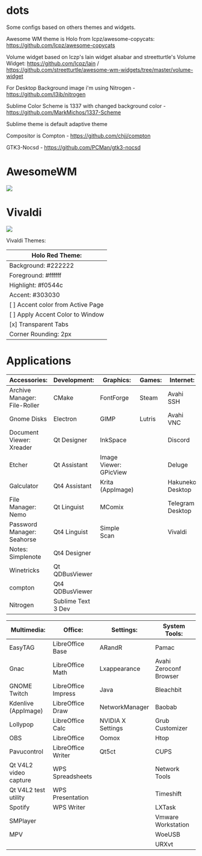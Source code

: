 # dots

Some configs based on others themes and widgets.

Awesome WM theme is Holo from lcpz/awesome-copycats: https://github.com/lcpz/awesome-copycats

Volume widget based on lczp's lain widget alsabar and streetturtle's Volume Widget: https://github.com/lcpz/lain / https://github.com/streetturtle/awesome-wm-widgets/tree/master/volume-widget 

For Desktop Background image i'm using Nitrogen - https://github.com/l3ib/nitrogen

Sublime Color Scheme is 1337 with changed background color - https://github.com/MarkMichos/1337-Scheme

Sublime theme is default adaptive theme

Compositor is Compton - https://github.com/chjj/compton

GTK3-Nocsd - https://github.com/PCMan/gtk3-nocsd

# AwesomeWM

<img src='screenshots/awesomewm.png'>

# Vivaldi

<img src='screenshots/vivaldi.png'>

Vivaldi Themes:

| Holo Red Theme:                   |
| --------------------------------- |
| Background: #222222               |
| Foreground: #ffffff               |
| Highlight: #f0544c                |
| Accent: #303030                   |
| [ ] Accent color from Active Page |
| [ ] Apply Accent Color to Window  |
| [x] Transparent Tabs              |
| Corner Rounding: 2px              |

# Applications

| Accessories:                 | Development:       | Graphics:              | Games:                 | Internet:        |
| ---------------------------- | ------------------ | ---------------------- | ---------------------- | ---------------- |
| Archive Manager: File-Roller | CMake              | FontForge              | Steam                  | Avahi SSH        |
| Gnome Disks                  | Electron           | GIMP                   | Lutris                 | Avahi VNC        |
| Document Viewer: Xreader     | Qt Designer        | InkSpace               |                        | Discord          |
| Etcher                       | Qt Assistant       | Image Viewer: GPicView |                        | Deluge           |
| Galculator                   | Qt4 Assistant      | Krita (AppImage)       |                        | Hakuneko Desktop |
| File Manager: Nemo           | Qt Linguist        | MComix                 |                        | Telegram Desktop |
| Password Manager: Seahorse   | Qt4 Linguist       | Simple Scan            |                        | Vivaldi          |
| Notes: Simplenote            | Qt4 Designer       |                        |                        |                  |
| Winetricks                   | Qt QDBusViewer     |                        |                        |                  |
| compton                      | Qt4 QDBusViewer    |                        |                        |                  |
| Nitrogen                     | Sublime Text 3 Dev |                        |                        |                  |

| Multimedia:           | Office:             | Settings:         | System Tools:                  |
| --------------------- | ------------------- | ----------------- | ------------------------------ |
| EasyTAG               | LibreOffice Base    | ARandR            | Pamac                          |
| Gnac                  | LibreOffice Math    | Lxappearance      | Avahi Zeroconf Browser         |
| GNOME Twitch          | LibreOffice Impress | Java              | Bleachbit                      |
| Kdenlive (AppImage)   | LibreOffice Draw    | NetworkManager    | Baobab                         |
| Lollypop              | LibreOffice Calc    | NVIDIA X Settings | Grub Customizer                |
| OBS                   | LibreOffice         | Oomox             | Htop                           |
| Pavucontrol           | LibreOffice Writer  | Qt5ct             | CUPS                           |
| Qt V4L2 video capture | WPS Spreadsheets    |                   | Network Tools                  |
| Qt V4L2 test utility  | WPS Presentation    |                   | Timeshift                      |
| Spotify               | WPS Writer          |                   | LXTask                         |
| SMPlayer              |                     |                   | Vmware Workstation             |
| MPV                   |                     |                   | WoeUSB                         |
|                       |                     |                   | URXvt                          |

